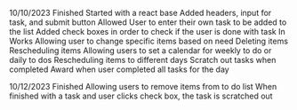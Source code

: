 10/10/2023
Finished
Started with a react base
Added headers, input for task, and submit button
Allowed User to enter their own task to be added to the list
Added check boxes in order to check if the user is done with task
In Works
Allowing user to change specific items based on need
Deleting items
Rescheduling items
Allowing users to set a calendar for weekly to do or daily to dos
Rescheduling items to different days
Scratch out tasks when completed
Award when user completed all tasks for the day

10/12/2023
Finished
Allowing users to remove items from to do list
When finished with a task and user clicks check box, the task is scratched out




